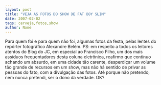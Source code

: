 ```yaml
---
layout: post
title: "VEJA AS FOTOS DO SHOW DE FAT BOY SLIM"
date: 2007-02-02
tags: cerveja,fotos,show
author: None
---
```

Para quem foi e para quem não foi, algumas fotos da festa, pelas lentes do repórter fotográfico Alexandre Belém.
PS: em respeito a todos os leitores atentos do Blog do JC, em especial ao Francisco Filho, um dos mais assíduos frequentadores desta coluna eletrônica, reafirmo que continuo achando um absurdo, em uma cidade tão carente,&nbsp;desperdiçar um volume tão grande de recursos em um show, mas não há sentido de privar as pessoas do fato, com a divulgação das fotos. Até porque não pretendo, nem nunca pretendi, ser o dono da verdade. OK? 